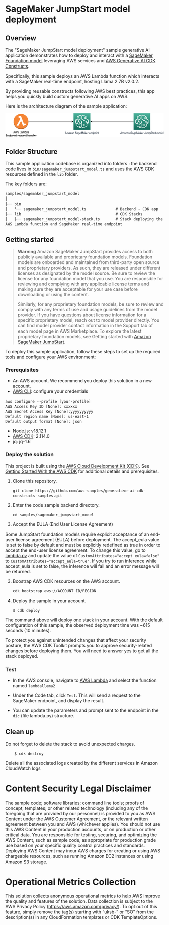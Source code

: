# SageMaker JumpStart model deployment

## Overview

The "SageMaker JumpStart model deployment" sample generative AI application demonstrates how to deploy and interact with a [SageMaker Foundation model](https://docs.aws.amazon.com/sagemaker/latest/dg/jumpstart-foundation-models-choose.html) leveraging AWS services and [AWS Generative AI CDK Constructs](https://github.com/awslabs/generative-ai-cdk-constructs).

Specifically, this sample deploys an AWS Lambda function which interacts with a SageMaker real-time endpoint, hosting Llama 2 7B v2.0.2. 

By providing reusable constructs following AWS best practices, this app helps you quickly build custom generative AI apps on AWS.

Here is the architecture diagram of the sample application:

![Architecture Diagram](./doc/images/architecture.png)

## Folder Structure

This sample application codebase is organized into folders : the backend code lives in ```bin/sagemaker_jumpstart_model.ts``` and uses the AWS CDK resources defined in the ```lib``` folder.

The key folders are:

```
samples/sagemaker_jumpstart_model
│
├── bin
│   └── sagemaker_jumpstart_model.ts             # Backend - CDK app
├── lib                                          # CDK Stacks
│   ├── sagemaker_jumpstart_model-stack.ts       # Stack deploying the AWS Lambda function and SageMaker real-time endpoint
```

## Getting started

> **Warning**
> Amazon SageMaker JumpStart provides access to both publicly available and proprietary foundation models. Foundation models are onboarded and maintained from third-party open source and proprietary providers. As such, they are released under different licenses as designated by the model source. Be sure to review the license for any foundation model that you use. You are responsible for reviewing and complying with any applicable license terms and making sure they are acceptable for your use case before downloading or using the content. 
>
> Similarly, for any proprietary foundation models, be sure to review and comply with any terms of use and usage guidelines from the model provider. If you have questions about license information for a specific proprietary model, reach out to model provider directly. You can find model provider contact information in the Support tab of each model page in AWS Marketplace. To explore the latest proprietary foundation models, see Getting started with [Amazon SageMaker JumpStart](http://aws.amazon.com/sagemaker/jumpstart/getting-started/?sagemaker-jumpstart-cards.sort-by=item.additionalFields.priority&sagemaker-jumpstart-cards.sort-order=asc&awsf.sagemaker-jumpstart-filter-product-type=product-type%23foundation-model&awsf.sagemaker-jumpstart-filter-text=*all&awsf.sagemaker-jumpstart-filter-vision=*all&awsf.sagemaker-jumpstart-filter-tabular=*all&awsf.sagemaker-jumpstart-filter-audio-tasks=*all&awsf.sagemaker-jumpstart-filter-multimodal=*all&awsf.sagemaker-jumpstart-filter-RL=*all&sagemaker-jumpstart-cards.q=proprietary&sagemaker-jumpstart-cards.q_operator=AND).

To deploy this sample application, follow these steps to set up the required tools and configure your AWS environment:

### Prerequisites

- An AWS account. We recommend you deploy this solution in a new account.
- [AWS CLI](https://aws.amazon.com/cli/): configure your credentials

```
aws configure --profile [your-profile] 
AWS Access Key ID [None]: xxxxxx
AWS Secret Access Key [None]:yyyyyyyyyy
Default region name [None]: us-east-1 
Default output format [None]: json
```

- Node.js: v18.12.1
- [AWS CDK](https://github.com/aws/aws-cdk/releases/tag/v2.114.0): 2.114.0
- jq: jq-1.6

### Deploy the solution

This project is built using the [AWS Cloud Development Kit (CDK)](https://aws.amazon.com/cdk/). See [Getting Started With the AWS CDK](https://docs.aws.amazon.com/cdk/v2/guide/getting_started.html) for additional details and prerequisites.

1. Clone this repository.
    ```shell
    git clone https://github.com/aws-samples/generative-ai-cdk-constructs-samples.git
    ```

2. Enter the code sample backend directory.
    ```shell
    cd samples/sagemaker_jumpstart_model
    ```

3. Accept the EULA (End User License Agreement)

Some JumpStart foundation models require explicit acceptance of an end-user license agreement (EULA) before deployment. The accept_eula value is set to false by default and must be explicitly redefined as true in order to accept the end-user license agreement. 
To change this value, go to [lambda.py](./lambda/lambda.py) and update the value of ```CustomAttributes="accept_eula=false"``` to ```CustomAttributes="accept_eula=true"```. If you try to run inference while accept_eula is set to false, the inference will fail and an error message will be returned.

3. Boostrap AWS CDK resources on the AWS account.
    ```shell
    cdk bootstrap aws://ACCOUNT_ID/REGION
    ```

6. Deploy the sample in your account. 
    ```shell
    $ cdk deploy
    ```

The command above will deploy one stack in your account. With the default configuration of this sample, the observed deployment time was ~615 seconds (10 minutes).

To protect you against unintended changes that affect your security posture, the AWS CDK Toolkit prompts you to approve security-related changes before deploying them. You will need to answer yes to get all the stack deployed.

### Test

- In the AWS console, navigate to [AWS Lambda](https://us-east-1.console.aws.amazon.com/lambda/home?region=us-east-1#/functions?sb=lastModified&so=DESCENDING) and select the function named ```lambdallama2```

- Under the Code tab, click ```Test```. This will send a request to the SageMaker endpoint, and display the result. 

- You can update the parameters and prompt sent to the endpoint in the ```dic``` (file lambda.py) structure.

## Clean up

Do not forget to delete the stack to avoid unexpected charges.

```shell
    $ cdk destroy
```

Delete all the associated logs created by the different services in Amazon CloudWatch logs

# Content Security Legal Disclaimer
The sample code; software libraries; command line tools; proofs of concept; templates; or other related technology (including any of the foregoing that are provided by our personnel) is provided to you as AWS Content under the AWS Customer Agreement, or the relevant written agreement between you and AWS (whichever applies). You should not use this AWS Content in your production accounts, or on production or other critical data. You are responsible for testing, securing, and optimizing the AWS Content, such as sample code, as appropriate for production grade use based on your specific quality control practices and standards. Deploying AWS Content may incur AWS charges for creating or using AWS chargeable resources, such as running Amazon EC2 instances or using Amazon S3 storage.

# Operational Metrics Collection
This solution collects anonymous operational metrics to help AWS improve the quality and features of the solution. Data collection is subject to the AWS Privacy Policy (https://aws.amazon.com/privacy/). To opt out of this feature, simply remove the tag(s) starting with “uksb-” or “SO” from the description(s) in any CloudFormation templates or CDK TemplateOptions.